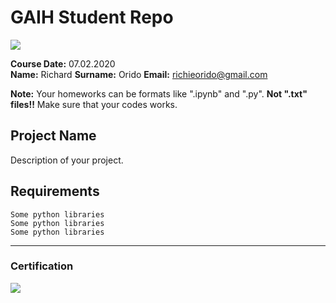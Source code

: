 # GAIH Student Repo
![](img/logo.png)

**Course Date:** 07.02.2020  
**Name:** Richard 
**Surname:** Orido 
**Email:** richieorido@gmail.com 

**Note:** Your homeworks can be formats like ".ipynb" and ".py". **Not ".txt" files!!** Make sure that your codes works.  

## Project Name
Description of your project.

## Requirements
```
Some python libraries
Some python libraries
Some python libraries
```
---

### Certification
![](img/certificate_ex.png)

